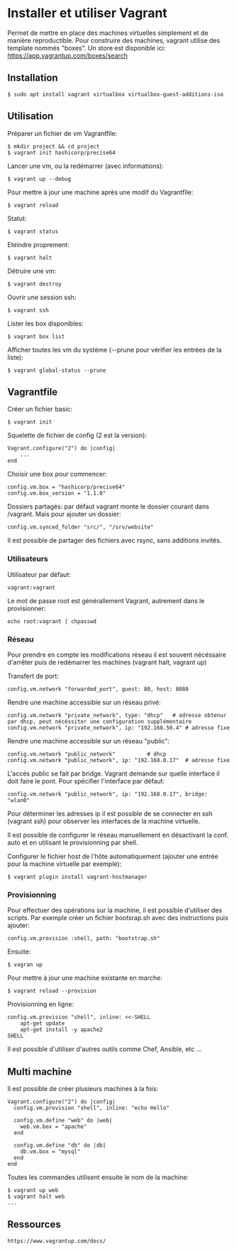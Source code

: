 # Installer et utiliser Vagrant

Permet de mettre en place des machines virtuelles simplement et de manière reproductible.
Pour construire des machines, vagrant utilise des template nommés "boxes".
Un store est disponible ici: https://app.vagrantup.com/boxes/search

## Installation

	$ sudo apt install vagrant virtualbox virtualbox-guest-additions-iso

## Utilisation

Préparer un fichier de vm Vagrantfile:

	$ mkdir project && cd project
	$ vagrant init hashicorp/precise64

Lancer une vm, ou la redémarrer (avec informations):

	$ vagrant up --debug

Pour mettre à jour une machine après une modif du Vagrantfile:

	$ vagrant reload

Statut:

	$ vagrant status

Eteindre proprement:

	$ vagrant halt

Détruire une vm:

	$ vagrant destroy

Ouvrir une session ssh:

	$ vagrant ssh

Lister les box disponibles:

	$ vagrant box list

Afficher toutes les vm du système (--prune pour vérifier les entrées de la liste):

	$ vagrant global-status --prune

## Vagrantfile

Créer un fichier basic:

	$ vagrant init

Squelette de fichier de config (2 est la version):

	Vagrant.configure("2") do |config|
		...
	end

Choisir une box pour commencer:

	config.vm.box = "hashicorp/precise64"
	config.vm.box_version = "1.1.0"

Dossiers partagés: par défaut vagrant monte le dossier courant dans /vagrant.
Mais pour ajouter un dossier:

	config.vm.synced_folder "src/", "/srv/website"

Il est possible de partager des fichiers avec rsync, sans additions invités.

### Utilisateurs

Utilisateur par défaut: 
	
	vagrant:vagrant

Le mot de passe root est générallement Vagrant, autrement dans le provisionner:

	echo root:vagrant | chpasswd


### Réseau

Pour prendre en compte les modifications réseau il est souvent nécéssaire d'arrêter puis de redémarrer les machines
(vagrant halt, vagrant up)

Transfert de port:

	config.vm.network "forwarded_port", guest: 80, host: 8080

Rendre une machine accessible sur un réseau privé:

	config.vm.network "private_network", type: "dhcp" 	# adresse obtenur par dhcp, peut nécéssiter une configuration supplémentaire
	config.vm.network "private_network", ip: "192.168.50.4" # adresse fixe 

Rendre une machine accessible sur un réseau "public":

	config.vm.network "public_network" 			# dhcp
	config.vm.network "public_network", ip: "192.168.0.17"	# adresse fixe

L'accés public se fait par bridge. Vagrant demande sur quelle interface il doit faire le pont. 
Pour spécifier l'interface par défaut:

	config.vm.network "public_network", ip: "192.168.0.17", bridge: "wlan0"

Pour déterminer les adresses ip il est possible de se connecter en ssh (vagrant ssh) pour observer 
les interfaces de la machine virtuelle.

Il est possible de configurer le réseau manuellement en désactivant la conf. auto et en utilisant le 
provisionning par shell.

Configurer le fichier host de l'hôte automatiquement (ajouter une entrée pour la machine virtuelle
par exemple):

	$ vagrant plugin install vagrant-hostmanager


### Provisionning

Pour effectuer des opérations sur la machine, il est possible d'utiliser des scripts.
Par exemple créer un fichier bootsrap.sh avec des instructions puis ajouter:
	
	config.vm.provision :shell, path: "bootstrap.sh"

Ensuite: 
	
	$ vagran up

Pour mettre à jour une machine existante en marche:

	$ vagrant reload --provision

Provisionning en ligne:

	config.vm.provision "shell", inline: <<-SHELL
		apt-get update
		apt-get install -y apache2
	SHELL

Il est possible d'utiliser d'autres outils comme Chef, Ansible, etc ...



## Multi machine

Il est possible de créer plusieurs machines à la fois:

	Vagrant.configure("2") do |config|
	  config.vm.provision "shell", inline: "echo Hello"

	  config.vm.define "web" do |web|
	    web.vm.box = "apache"
	  end

	  config.vm.define "db" do |db|
	    db.vm.box = "mysql"
	  end
	end

Toutes les commandes utilisent ensuite le nom de la machine:

	$ vagrant up web
	$ vagrant halt web
	...



## Ressources

	https://www.vagrantup.com/docs/



